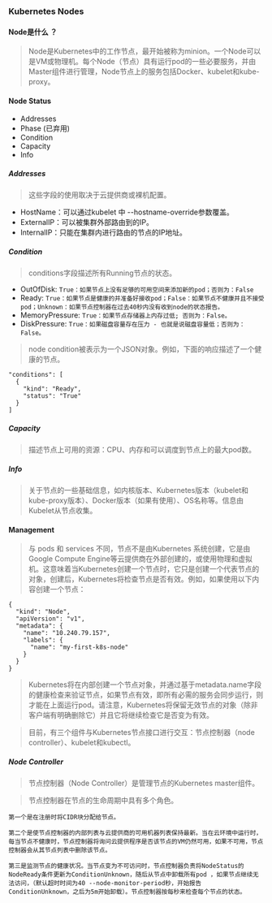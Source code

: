 ### Kubernetes Nodes
#### Node是什么 ？ 
> Node是Kubernetes中的工作节点，最开始被称为minion。一个Node可以是VM或物理机。每个Node（节点）具有运行pod的一些必要服务，并由Master组件进行管理，Node节点上的服务包括Docker、kubelet和kube-proxy。

#### Node Status
* Addresses
* Phase (已弃用)
* Condition
* Capacity
* Info

##### Addresses
> 这些字段的使用取决于云提供商或裸机配置。
* HostName：可以通过kubelet 中 --hostname-override参数覆盖。
* ExternalIP：可以被集群外部路由到的IP。
* InternalIP：只能在集群内进行路由的节点的IP地址。

##### Condition
> conditions字段描述所有Running节点的状态。
* OutOfDisk: `True：如果节点上没有足够的可用空间来添加新的pod；否则为：False`
* Ready: `True：如果节点是健康的并准备好接收pod；False：如果节点不健康并且不接受pod；Unknown：如果节点控制器在过去40秒内没有收到node的状态报告。`
* MemoryPressure: `True：如果节点存储器上内存过低; 否则为：False。`
* DiskPressure: `True：如果磁盘容量存在压力 - 也就是说磁盘容量低；否则为：False。`

> node condition被表示为一个JSON对象。例如，下面的响应描述了一个健康的节点。
```
"conditions": [
  {
    "kind": "Ready",
    "status": "True"
  }
]
```

##### Capacity
> 描述节点上可用的资源：CPU、内存和可以调度到节点上的最大pod数。

##### Info
> 关于节点的一些基础信息，如内核版本、Kubernetes版本（kubelet和kube-proxy版本）、Docker版本（如果有使用）、OS名称等。信息由Kubelet从节点收集。

#### Management
> 与 pods 和 services 不同，节点不是由Kubernetes 系统创建，它是由Google Compute Engine等云提供商在外部创建的，或使用物理和虚拟机。这意味着当Kubernetes创建一个节点时，它只是创建一个代表节点的对象，创建后，Kubernetes将检查节点是否有效。例如，如果使用以下内容创建一个节点：
```
{
  "kind": "Node",
  "apiVersion": "v1",
  "metadata": {
    "name": "10.240.79.157",
    "labels": {
      "name": "my-first-k8s-node"
    }
  }
}
```
>Kubernetes将在内部创建一个节点对象，并通过基于metadata.name字段的健康检查来验证节点，如果节点有效，即所有必需的服务会同步运行，则才能在上面运行pod。请注意，Kubernetes将保留无效节点的对象（除非客户端有明确删除它）并且它将继续检查它是否变为有效。

> 目前，有三个组件与Kubernetes节点接口进行交互：节点控制器（node controller）、kubelet和kubectl。

##### Node Controller
> 节点控制器（Node Controller）是管理节点的Kubernetes master组件。

> 节点控制器在节点的生命周期中具有多个角色。
```
第一个是在注册时将CIDR块分配给节点。
```
```
第二个是使节点控制器的内部列表与云提供商的可用机器列表保持最新。当在云环境中运行时，每当节点不健康时，节点控制器将询问云提供程序是否该节点的VM仍然可用，如果不可用，节点控制器会从其节点列表中删除该节点。
```
```
第三是监测节点的健康状况。当节点变为不可访问时，节点控制器负责将NodeStatus的NodeReady条件更新为ConditionUnknown，随后从节点中卸载所有pod ，如果节点继续无法访问，（默认超时时间为40 --node-monitor-period秒，开始报告ConditionUnknown，之后为5m开始卸载）。节点控制器按每秒来检查每个节点的状态。
```


